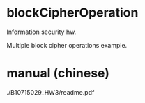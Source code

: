 # blockCipherOperation
Information security hw.

Multiple block cipher operations example.

# manual (chinese)
./B10715029_HW3/readme.pdf
